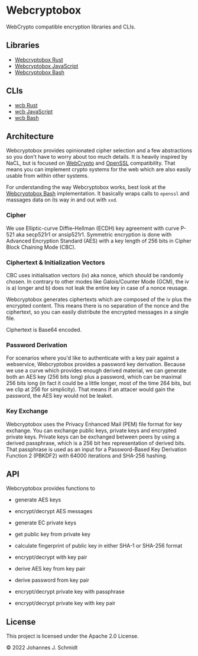 # Webcryptobox
WebCrypto compatible encryption libraries and CLIs.

## Libraries
* [Webcryptobox Rust](https://github.com/jo/webcryptobox-rs)
* [Webcryptobox JavaScript](https://github.com/jo/webcryptobox-js)
* [Webcryptobox Bash](https://github.com/jo/webcryptobox-sh)


## CLIs
* [wcb Rust](https://github.com/jo/wcb-rs)
* [wcb JavaScript](https://github.com/jo/wcb-js)
* [wcb Bash](https://github.com/jo/wcb-sh)


## Architecture
Webcryptobox provides opinionated cipher selection and a few abstractions so you don't have to worry about too much details. It is heavily inspired by NaCL, but is focused on [WebCrypto](https://developer.mozilla.org/en-US/docs/Web/API/Web_Crypto_API) and [OpenSSL](https://www.openssl.org/) compatibility. That means you can implement crypto systems for the web which are also easily usable from within other systems.

For understanding the way Webcryptobox works, best look at the [Webcryptobox Bash](https://github.com/jo/webcryptobox-sh) implementation. It basically wraps calls to `openssl` and massages data on its way in and out with `xxd`.

### Cipher
We use Elliptic-curve Diffie–Hellman (ECDH) key agreement with curve P-521 aka secp521r1 or ansip521r1. Symmetric encryption is done with Advanced Encryption Standard (AES) with a key length of 256 bits in Cipher Block Chaining Mode (CBC).

### Ciphertext & Initialization Vectors
CBC uses initialisation vectors (iv) aka nonce, which should be randomly chosen. In contrary to other modes like Galois/Counter Mode (GCM), the iv is a) longer and b) does not leak the entire key in case of a nonce reusage.

Webcryptobox generates ciphertexts which are composed of the iv plus the encrypted content. This means there is no separation of the nonce and the ciphertext, so you can easily distribute the encrypted messages in a single file.

Ciphertext is Base64 encoded.

### Password Derivation
For scenarios where you'd like to authenticate with a key pair against a webservice, Webcryptobox provides a password key derivation. Because we use a curve which provides enough derived material, we can generate both an AES key (256 bits long) plus a password, which can be maximal 256 bits long (in fact it could be a little longer, most of the time 264 bits, but we clip at 256 for simplicity).
That means if an attacer would gain the password, the AES key would not be leaket.

### Key Exchange
Webcryptobox uses the Privacy Enhanced Mail (PEM) file format for key exchange. You can exchange public keys, private keys and encrypted private keys. Private keys can be exchanged between peers by using a derived passphrase, which is a 256 bit hex representation of derived bits. That passphrase is used as an input for a Password-Based Key Derivation Function 2 (PBKDF2) with 64000 iterations and SHA-256 hashing.


## API
Webcryptobox provides functions to

* generate AES keys
* encrypt/decrypt AES messages

* generate EC private keys
* get public key from private key

* calculate fingerprint of public key in either SHA-1 or SHA-256 format

* encrypt/decrypt with key pair

* derive AES key from key pair
* derive password from key pair

* encrypt/decrypt private key with passphrase
* encrypt/decrypt private key with key pair


## License
This project is licensed under the Apache 2.0 License.

© 2022 Johannes J. Schmidt
